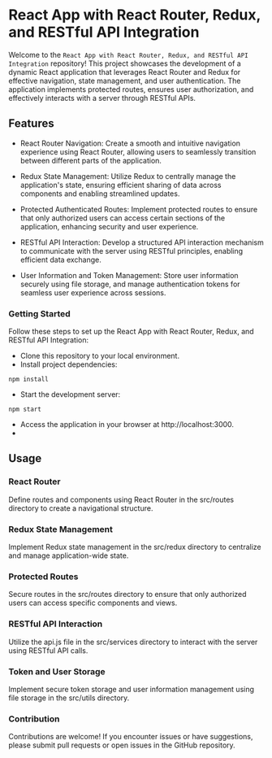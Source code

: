 # React App with React Router, Redux, and RESTful API Integration

Welcome to the `React App with React Router, Redux, and RESTful API Integration` repository! This project showcases the development of a dynamic React application that leverages React Router and Redux for effective navigation, state management, and user authentication. The application implements protected routes, ensures user authorization, and effectively interacts with a server through RESTful APIs.

## Features

- React Router Navigation: Create a smooth and intuitive navigation experience using React Router, allowing users to seamlessly transition between different parts of the application.

- Redux State Management: Utilize Redux to centrally manage the application's state, ensuring efficient sharing of data across components and enabling streamlined updates.

- Protected Authenticated Routes: Implement protected routes to ensure that only authorized users can access certain sections of the application, enhancing security and user experience.

- RESTful API Interaction: Develop a structured API interaction mechanism to communicate with the server using RESTful principles, enabling efficient data exchange.

- User Information and Token Management: Store user information securely using file storage, and manage authentication tokens for seamless user experience across sessions.

### Getting Started

Follow these steps to set up the React App with React Router, Redux, and RESTful API Integration:
- Clone this repository to your local environment. 
- Install project dependencies:
```sybase
npm install
```
- Start the development server:
```sybase
npm start
```
- Access the application in your browser at http://localhost:3000.
- 
## Usage
### React Router
Define routes and components using React Router in the src/routes directory to create a navigational structure.

### Redux State Management
Implement Redux state management in the src/redux directory to centralize and manage application-wide state.

### Protected Routes
Secure routes in the src/routes directory to ensure that only authorized users can access specific components and views.

### RESTful API Interaction
Utilize the api.js file in the src/services directory to interact with the server using RESTful API calls.

### Token and User Storage
Implement secure token storage and user information management using file storage in the src/utils directory.

### Contribution
Contributions are welcome! If you encounter issues or have suggestions, please submit pull requests or open issues in the GitHub repository.
